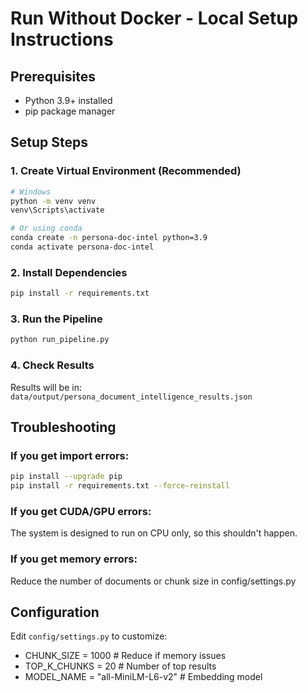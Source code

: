 # Run Without Docker - Local Setup Instructions

## Prerequisites
- Python 3.9+ installed
- pip package manager

## Setup Steps

### 1. Create Virtual Environment (Recommended)
```bash
# Windows
python -m venv venv
venv\Scripts\activate

# Or using conda
conda create -n persona-doc-intel python=3.9
conda activate persona-doc-intel
```

### 2. Install Dependencies
```bash
pip install -r requirements.txt
```

### 3. Run the Pipeline
```bash
python run_pipeline.py
```

### 4. Check Results
Results will be in: `data/output/persona_document_intelligence_results.json`

## Troubleshooting

### If you get import errors:
```bash
pip install --upgrade pip
pip install -r requirements.txt --force-reinstall
```

### If you get CUDA/GPU errors:
The system is designed to run on CPU only, so this shouldn't happen.

### If you get memory errors:
Reduce the number of documents or chunk size in config/settings.py

## Configuration
Edit `config/settings.py` to customize:
- CHUNK_SIZE = 1000  # Reduce if memory issues
- TOP_K_CHUNKS = 20  # Number of top results
- MODEL_NAME = "all-MiniLM-L6-v2"  # Embedding model
